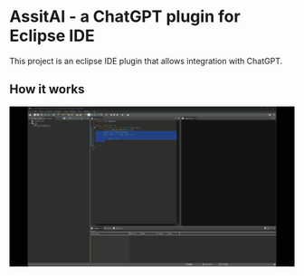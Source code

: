 # AssitAI - a ChatGPT plugin for Eclipse IDE

This project is an eclipse IDE plugin that allows integration with ChatGPT.



## How it works



![See how it works](site/how-it-works.gif)
